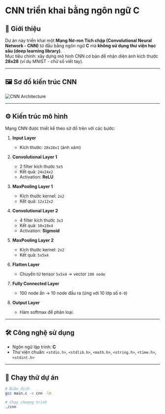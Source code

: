 # CNN triển khai bằng ngôn ngữ C 

## 📌 Giới thiệu
Dự án này triển khai một **Mạng Nơ-ron Tích chập (Convolutional Neural Network - CNN)** từ đầu bằng ngôn ngữ **C** mà **không sử dụng thư viện học sâu (deep learning library)**.  
Mục tiêu chính: xây dựng mô hình CNN cơ bản để nhận diện ảnh kích thước **28x28** (ví dụ MNIST - chữ số viết tay).  

---

## 🖼️ Sơ đồ kiến trúc CNN

![CNN Architecture](cnn-architecture.jpeg)

---

## ⚙️ Kiến trúc mô hình
Mạng CNN được thiết kế theo sơ đồ trên với các bước:

1. **Input Layer**  
   - Kích thước: `28x28x1` (ảnh xám)

2. **Convolutional Layer 1**  
   - 2 filter kích thước `5x5`  
   - Kết quả: `24x24x2`  
   - Activation: **ReLU**

3. **MaxPooling Layer 1**  
   - Kích thước kernel: `2x2`  
   - Kết quả: `12x12x2`

4. **Convolutional Layer 2**  
   - 4 filter kích thước `3x3`  
   - Kết quả: `10x10x4`  
   - Activation: **Sigmoid**

5. **MaxPooling Layer 2**  
   - Kích thước kernel: `2x2`  
   - Kết quả: `5x5x4`

6. **Flatten Layer**  
   - Chuyển từ tensor `5x5x4` → vector `100 node`

7. **Fully Connected Layer**  
   - 100 node ẩn → 10 node đầu ra (ứng với 10 lớp số `0-9`)

8. **Output Layer**  
   - Hàm softmax để phân loại.

---

## 🛠️ Công nghệ sử dụng
- Ngôn ngữ lập trình: **C**
- Thư viện chuẩn: `<stdio.h>`, `<stdlib.h>`, `<math.h>`, `<string.h>`, `<time.h>`, `<stdint.h>`

---

## 🚀 Chạy thử dự án
```bash
# Biên dịch
gcc main.c -o cnn -lm

# Chạy chương trình
./cnn
